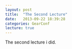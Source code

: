 ```yaml
---
layout: post
title:  "The Second Lecture"
date:   2013-09-22 18:39:28
categories: GearConf
lecture: true
---
```


The second lecture i did.
